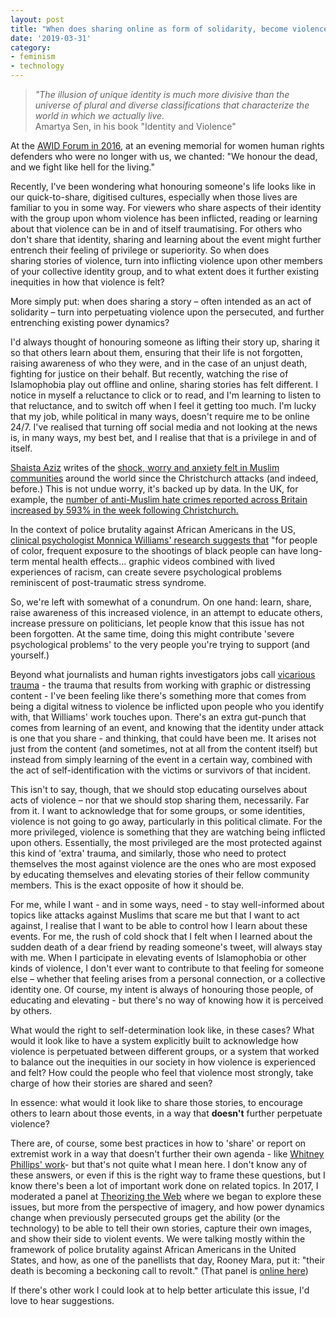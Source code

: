 ```yaml
---
layout: post
title: "When does sharing online as form of solidarity, become violence?"
date: '2019-03-31'
category:
- feminism
- technology
---
```


>*"The illusion of unique identity is much more divisive than the universe of plural and diverse classifications that characterize the world in which we actually live.*<br>
Amartya Sen, in his book "Identity and Violence"

At the [AWID Forum in 2016](https://www.awid.org/awid-international-forum), at an evening memorial for women human rights defenders who were no longer with us, we chanted: "We honour the dead, and we fight like hell for the living."

Recently, I've been wondering what honouring someone's life looks like in our quick-to-share, digitised cultures, especially when those lives are familiar to you in some way. For viewers who share aspects of their identity with the group upon whom violence has been inflicted, reading or learning about that violence can be in and of itself traumatising. For others who don't share that identity, sharing and learning about the event might further entrench their feeling of privilege or superiority. So when does sharing stories of violence, turn into inflicting violence upon other members of your collective identity group, and to what extent does it further existing inequities in how that violence is felt? 

More simply put: when does sharing a story – often intended as an act of solidarity – turn into perpetuating violence upon the persecuted, and further entrenching existing power dynamics?

<!--more-->

I'd always thought of honouring someone as lifting their story up, sharing it so that others learn about them, ensuring that their life is not forgotten, raising awareness of who they were, and in the case of an unjust death, fighting for justice on their behalf. But recently, watching the rise of Islamophobia play out offline and online, sharing stories has felt different. I notice in myself a reluctance to click or to read, and I'm learning to listen to that reluctance, and to switch off when I feel it getting too much. I'm lucky that my job, while political in many ways, doesn't require me to be online 24/7. I've realised that turning off social media and not looking at the news is, in many ways, my best bet, and I realise that that is a privilege in and of itself.

[Shaista Aziz](https://twitter.com/shaistaAziz) writes of the [shock, worry and anxiety felt in Muslim communities](https://www.theguardian.com/commentisfree/2019/mar/21/islamophobia-attacks-uk-muslims-christchurch-far-right) around the world since the Christchurch attacks (and indeed, before.) This is not undue worry, it's backed up by data. In the UK, for example, the [number of anti-Muslim hate crimes reported across Britain increased by 593% in the week following Christchurch.](https://www.theguardian.com/society/2019/mar/22/anti-muslim-hate-crimes-soar-in-uk-after-christchurch-shootings) 

In the context of police brutality against African Americans in the US, [clinical psychologist Monnica Williams' research suggests that](https://www.pbs.org/newshour/nation/black-pain-gone-viral-racism-graphic-videos-can-create-ptsd-like-trauma) "for people of color, frequent exposure to the shootings of black people can have long-term mental health effects... graphic videos combined with lived experiences of racism, can create severe psychological problems reminiscent of post-traumatic stress syndrome.

So, we're left with somewhat of a conundrum. On one hand: learn, share, raise awareness of this increased violence, in an attempt to educate others, increase pressure on politicians, let people know that this issue has not been forgotten. At the same time, doing this might contribute 'severe psychological problems' to the very people you're trying to support (and yourself.)

Beyond what journalists and human rights investigators jobs call [vicarious trauma](https://firstdraftnews.org/inside-storyful-vicarious-trauma-ensuring-well-newsroom/) - the trauma that results from working with graphic or distressing content - I've been feeling like there's something more that comes from being a digital witness to violence be inflicted upon people who you identify with, that Williams' work touches upon. There's an extra gut-punch that comes from learning of an event, and knowing that the identity under attack is one that you share - and thinking, that could have been me. It arises not just from the content (and sometimes, not at all from the content itself) but instead from simply learning of the event in a certain way, combined with the act of self-identification with the victims or survivors of that incident. 

This isn't to say, though, that we should stop educating ourselves about acts of violence – nor that we should stop sharing them, necessarily. Far from it. I want to acknowledge that for some groups, or some identities, violence is not going to go away, particularly in this political climate. For the more privileged, violence is something that they are watching being inflicted upon others. Essentially, the most privileged are the most protected against this kind of 'extra' trauma, and similarly, those who need to protect themselves the most against violence are the ones who are most exposed by educating themselves and elevating stories of their fellow community members. This is the exact opposite of how it should be. 

For me, while I want - and in some ways, need - to stay well-informed about topics like attacks against Muslims that scare me but that I want to act against, I realise that I want to be able to control how I learn about these events. For me, the rush of cold shock that I felt when I learned about the sudden death of a dear friend by reading someone's tweet, will always stay with me. When I participate in elevating events of Islamophobia or other kinds of violence, I don't ever want to contribute to that feeling for someone else – whether that feeling arises from a personal connection, or a collective identity one. Of course, my intent is always of honouring those people, of educating and elevating - but there's no way of knowing how it is perceived by others.

What would the right to self-determination look like, in these cases? What would it look like to have a system explicitly built to acknowledge how violence is perpetuated between different groups, or a system that worked to balance out the inequities in our society in how violence is experienced and felt? How could the people who feel that violence most strongly, take charge of how their stories are shared and seen? 

In essence: what would it look like to share those stories, to encourage others to learn about those events, in a way that **doesn't** further perpetuate violence? 

There are, of course, some best practices in how to 'share' or report on extremist work in a way that doesn't further their own agenda - like [Whitney Phillips' work](https://datasociety.net/output/oxygen-of-amplification/)- but that's not quite what I mean here. I don't know any of these answers, or even if this is the right way to frame these questions, but I know there's been a lot of important work done on related topics. In 2017, I moderated a panel at [Theorizing the Web](http://theorizingtheweb.tumblr.com/2017/program) where we began to explore these issues, but more from the perspective of imagery, and how power dynamics change when previously persecuted groups get the ability (or the technology) to be able to tell their own stories, capture their own images, and show their side to violent events. We were talking mostly within the framework of police brutality against African Americans in the United States, and how, as one of the panellists that day, Rooney Mara, put it: "their death is becoming a beckoning call to revolt." (That panel is [online here](https://archive.org/details/TtW17/TtW17-b6_The_mis_Use_of_Culture.mp4)) 

If there's other work I could look at to help better articulate this issue, I'd love to hear suggestions. 

